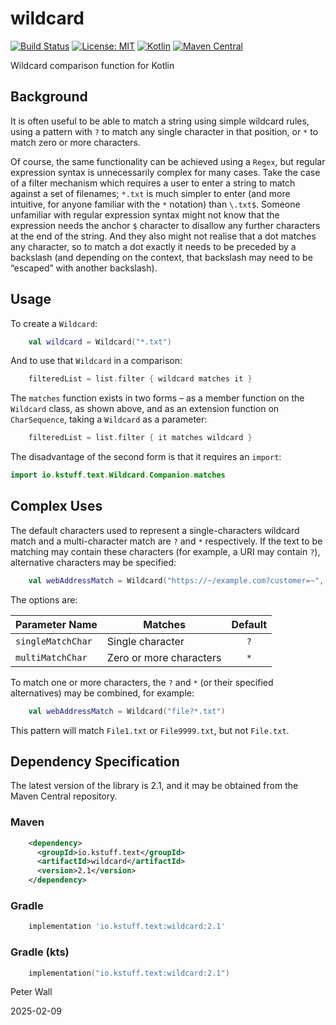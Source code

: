 # wildcard

[![Build Status](https://github.com/pwall567/wildcard/actions/workflows/build.yml/badge.svg)](https://github.com/pwall567/wildcard/actions/workflows/build.yml)
[![License: MIT](https://img.shields.io/badge/License-MIT-yellow.svg)](https://opensource.org/licenses/MIT)
[![Kotlin](https://img.shields.io/static/v1?label=Kotlin&message=v2.0.21&color=7f52ff&logo=kotlin&logoColor=7f52ff)](https://github.com/JetBrains/kotlin/releases/tag/v2.0.21)
[![Maven Central](https://img.shields.io/maven-central/v/io.kstuff.text/wildcard?label=Maven%20Central)](https://search.maven.org/search?q=g:%22io.kstuff.text%22%20AND%20a:%22wildcard%22)

Wildcard comparison function for Kotlin

## Background

It is often useful to be able to match a string using simple wildcard rules, using a pattern with `?` to match any
single character in that position, or `*` to match zero or more characters.

Of course, the same functionality can be achieved using a `Regex`, but regular expression syntax is unnecessarily
complex for many cases.
Take the case of a filter mechanism which requires a user to enter a string to match against a set of filenames; `*.txt`
is much simpler to enter (and more intuitive, for anyone familiar with the `*` notation) than `\.txt$`.
Someone unfamiliar with regular expression syntax might not know that the expression needs the anchor `$` character to
disallow any further characters at the end of the string.
And they also might not realise that a dot matches any character, so to match a dot exactly it needs to be preceded by a
backslash (and depending on the context, that backslash may need to be &ldquo;escaped&rdquo; with another backslash).

## Usage

To create a `Wildcard`:
```kotlin
    val wildcard = Wildcard("*.txt")
```

And to use that `Wildcard` in a comparison:
```kotlin
    filteredList = list.filter { wildcard matches it }
```

The `matches` function exists in two forms &ndash; as a member function on the `Wildcard` class, as shown above, and as
an extension function on `CharSequence`, taking a `Wildcard` as a parameter:
```kotlin
    filteredList = list.filter { it matches wildcard }
```
The disadvantage of the second form is that it requires an `import`:
```kotlin
import io.kstuff.text.Wildcard.Companion.matches
```

## Complex Uses

The default characters used to represent a single-characters wildcard match and a multi-character match are `?` and `*`
respectively.
If the text to be matching may contain these characters (for example, a URI may contain `?`), alternative characters may
be specified:
```kotlin
    val webAddressMatch = Wildcard("https://~/example.com?customer=~", multiMatchChar = '~')
```
The options are:

| Parameter Name    | Matches                 | Default |
|-------------------|-------------------------|:-------:|
| `singleMatchChar` | Single character        |   `?`   |
| `multiMatchChar`  | Zero or more characters |   `*`   |

To match one or more characters, the `?` and `*` (or their specified alternatives) may be combined, for example:
```kotlin
    val webAddressMatch = Wildcard("file?*.txt")
```
This pattern will match `File1.txt` or `File9999.txt`, but not `File.txt`.

## Dependency Specification

The latest version of the library is 2.1, and it may be obtained from the Maven Central repository.

### Maven
```xml
    <dependency>
      <groupId>io.kstuff.text</groupId>
      <artifactId>wildcard</artifactId>
      <version>2.1</version>
    </dependency>
```
### Gradle
```groovy
    implementation 'io.kstuff.text:wildcard:2.1'
```
### Gradle (kts)
```kotlin
    implementation("io.kstuff.text:wildcard:2.1")
```

Peter Wall

2025-02-09
